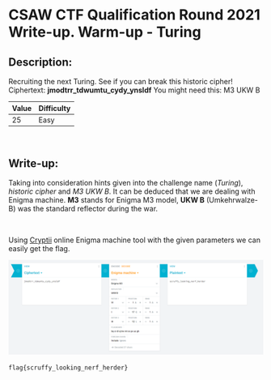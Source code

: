 # CSAW CTF Qualification Round 2021 Write-up. Warm-up - Turing

## Description:
Recruiting the next Turing. See if you can break this historic cipher!
Ciphertext: **jmodtrr_tdwumtu_cydy_ynsldf**
You might need this: M3 UKW B

| Value | Difficulty   |
| ----- | ------------ |
| 25    | Easy         |

<br>

## Write-up:

Taking into consideration hints given into the challenge name (*Turing*), *historic cipher* and *M3 UKW B*. It can be deduced that we are dealing with Enigma machine. **M3** stands for Enigma M3 model, **UKW B** (Umkehrwalze-B) was the standard reflector during the war.

<br>

Using [Cryptii](https://cryptii.com/pipes/enigma-machine) online Enigma machine tool with the given parameters we can easily get the flag.

![Enigma decoder img](./img/Turing-1.png)

```log
flag{scruffy_looking_nerf_herder}
```
